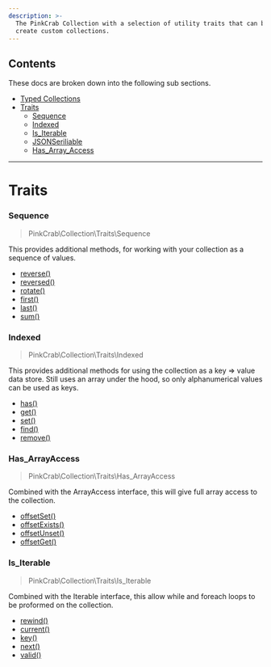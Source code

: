 ```yaml
---
description: >-
  The PinkCrab Collection with a selection of utility traits that can be used to
  create custom collections.
---
```


## Contents
These docs are broken down into the following sub sections.
* [Typed Collections](Typed_Collections.md)
* [Traits](Traits.md)
    * [Sequence](Trait_sequence.md)
    * [Indexed](Trait_indexed.md)
    * [Is_Iterable](Trait_is_iterable.md)
    * [JSONSeriliable](Trait_jsonserializable.md)
    * [Has_Array_Access](Trait_has_arrayaccess.md)

***

# Traits

### Sequence 

> PinkCrab\Collection\Traits\Sequence

This provides additional methods, for working with your collection as a sequence of values. 

* [reverse\(\)](./trait-sequence.md#sequence-reverse)
* [reversed\(\)](./trait-sequence.md#sequence-reversed)
* [rotate\(\)](./trait-sequence.md#sequence-rotate)
* [first\(\)](./trait-sequence.md#sequence-first)
* [last\(\)](./trait-sequence.md#sequence-last)
* [sum\(\)](./trait-sequence.md#sequence-sum)

### Indexed

> PinkCrab\Collection\Traits\Indexed

This provides additional methods for using the collection as a key =&gt; value data store. Still uses an array under the hood, so only alphanumerical values can be used as keys.

* [has\(\)](./trait-indexed.md#indexed-has)
* [get\(\)](./trait-indexed.md#indexed-get)
* [set\(\)](./trait-indexed.md#indexed-set)
* [find\(\)](./trait-indexed.md#indexed-find)
* [remove\(\)](./trait-indexed.md#indexed-remove)

### Has_ArrayAccess

> PinkCrab\Collection\Traits\Has_ArrayAccess

Combined with the ArrayAccess interface, this will give full array access to the collection.

* [offsetSet\(\)](./trait-has_arrayaccess.md#offsetget-offset-)
* [offsetExists\(\)](./trait-has_arrayaccess.md#offsetExists-offset-)
* [offsetUnset\(\)](./trait-has_arrayaccess.md#offsetUnset-offset-)
* [offsetGet\(\)](./trait-has_arrayaccess.md#offsetGet-offset-)

### Is_Iterable

> PinkCrab\Collection\Traits\Is_Iterable

Combined with the Iterable interface, this allow while and foreach loops to be proformed on the collection.

* [rewind\(\)](./trait-is_iterable.md#rewind)
* [current\(\)](./trait-is_iterable.md#current)
* [key\(\)](./trait-is_iterable.md#key)
* [next\(\)](./trait-is_iterable.md#next)
* [valid\(\)](./trait-is_iterable.md#valid)

